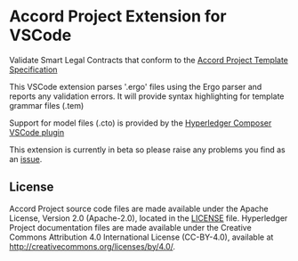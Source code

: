 # Accord Project Extension for VSCode 

Validate Smart Legal Contracts that conform to the [Accord Project Template Specification](https://docs.google.com/document/d/1UacA_r2KGcBA2D4voDgGE8jqid-Uh4Dt09AE-shBKR0/edit)

This VSCode extension parses '.ergo' files using the Ergo parser
and reports any validation errors. It will provide syntax highlighting for template grammar files (.tem) 

Support for model files (.cto) is provided by the [Hyperledger Composer VSCode plugin](https://marketplace.visualstudio.com/items?itemName=HyperledgerComposer.composer-support-client)

This extension is currently in beta so please raise any problems you find as an 
[issue](https://github.com/accordproject/ergo-vscode-plugin/issues).

## License <a name="license"></a>
Accord Project source code files are made available under the Apache License, Version 2.0 (Apache-2.0), located in the [LICENSE](LICENSE.txt) file. Hyperledger Project documentation files are made available under the Creative Commons Attribution 4.0 International License (CC-BY-4.0), available at http://creativecommons.org/licenses/by/4.0/.